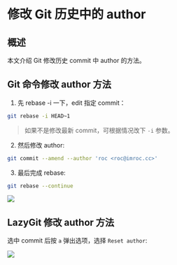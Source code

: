 # 修改 Git 历史中的 author

## 概述

本文介绍 Git 修改历史 commit 中 author 的方法。

## Git 命令修改 author 方法

1. 先 rebase -i 一下，edit 指定 commit：

```bash
git rebase -i HEAD~1
```
> 如果不是修改最新 commit，可根据情况改下 `-i` 参数。

2. 然后修改 author:

```bash
git commit --amend --author 'roc <roc@imroc.cc>'
```

3. 最后完成 rebase:

```bash
git rebase --continue
```

![](https://image-host-1251893006.cos.ap-chengdu.myqcloud.com/gif/reset-author-in-git.gif)
## LazyGit 修改 author 方法

选中 commit 后按 `a` 弹出选项，选择 `Reset author`:

![](https://image-host-1251893006.cos.ap-chengdu.myqcloud.com/gif/reset-author-in-lazygit.gif)
